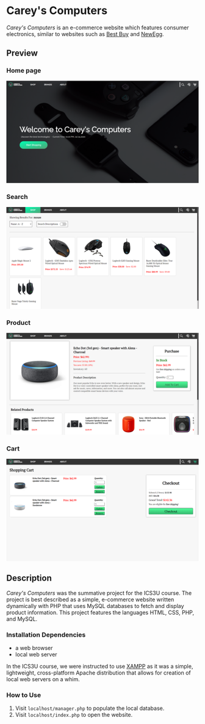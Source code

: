 # Carey's Computers

*Carey's Computers* is an e-commerce website which features consumer electronics, similar to websites such as [Best Buy](https://www.bestbuy.ca/en-ca) and [NewEgg](https://www.newegg.ca/).

## Preview

### Home page
![Home page preview](/preview/home.PNG?raw=true)

### Search
![Search preview](/preview/search.PNG?raw=true)

### Product
![Product preview](/preview/product.PNG?raw=true)

### Cart
![Cart preview](/preview/cart.PNG?raw=true)

## Description
*Carey's Computers* was the summative project for the ICS3U course. The project is best described as a simple, e-commerce website written dynamically with PHP that uses MySQL databases to fetch and display product information. This project features the languages HTML, CSS, PHP, and MySQL.

### Installation Dependencies
- a web browser
- local web server

In the ICS3U course, we were instructed to use [XAMPP](https://www.apachefriends.org/download.html) as it was a simple, lightweight, cross-platform Apache distribution that allows for creation of local web servers on a whim. 

### How to Use
1. Visit ``localhost/manager.php`` to populate the local database.
2. Visit ``localhost/index.php`` to open the website.
